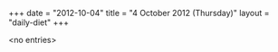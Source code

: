 +++
date = "2012-10-04"
title = "4 October 2012 (Thursday)"
layout = "daily-diet"
+++


\<no entries\>

